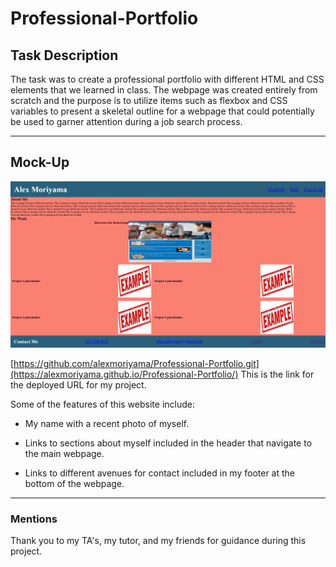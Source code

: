 # Professional-Portfolio

## Task Description

 The task was to create a professional portfolio with different HTML and CSS elements that we learned in class. The webpage was created entirely from scratch and the purpose is to utilize items such as flexbox and CSS variables to present a skeletal outline for a webpage that could potentially be used to garner attention during a job search process.
 
---

## Mock-Up

![Attached is a screenshot of the portfolio](Images/Professional%20Portfolio%20Screenshot.png)

[https://github.com/alexmoriyama/Professional-Portfolio.git](https://alexmoriyama.github.io/Professional-Portfolio/) This is the link for the deployed URL for my project.

 Some of the features of this website include:
 
 * My name with a recent photo of myself.

 * Links to sections about myself included in the header that navigate to the main webpage.

 * Links to different avenues for contact included in my footer at the bottom of the webpage.
---

### Mentions

Thank you to my TA's, my tutor, and my friends for guidance during this project.


